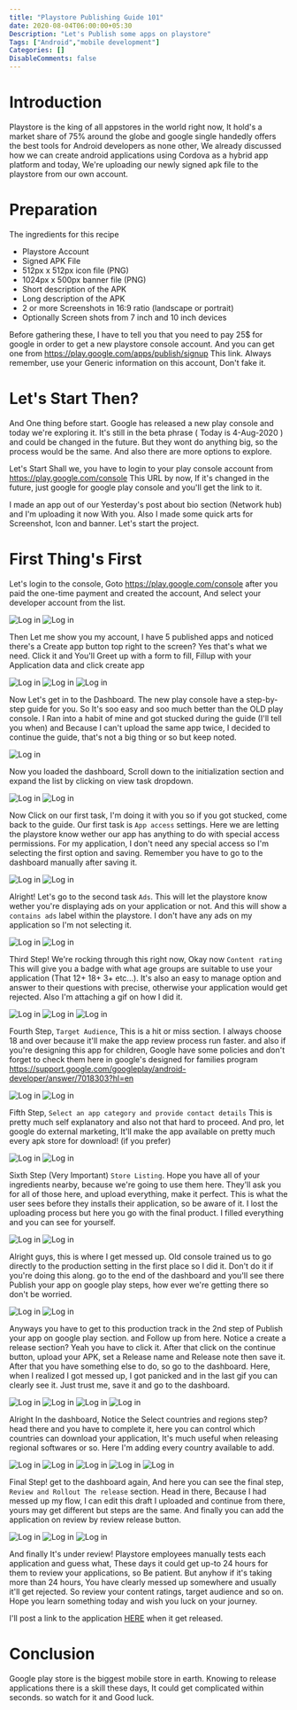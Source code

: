 ```yaml
---
title: "Playstore Publishing Guide 101"
date: 2020-08-04T06:00:00+05:30
Description: "Let's Publish some apps on playstore"
Tags: ["Android","mobile development"]
Categories: []
DisableComments: false
---
```


# Introduction

Playstore is the king of all appstores in the world right now, It hold's a market share of 75% around the globe and google single handedly offers the best tools for Android developers as none other, We already discussed how we can create android applications using Cordova as a hybrid app platform and today, We're uploading our newly signed apk file to the playstore from our own account.

# Preparation

The ingredients for this recipe
* Playstore Account
* Signed APK File
* 512px x 512px icon file (PNG)
* 1024px x 500px banner file (PNG)
* Short description of the APK
* Long description of the APK
* 2 or more Screenshots in 16:9 ratio (landscape or portrait)
* Optionally Screen shots from 7 inch and 10 inch devices

Before gathering these, I have to tell you that you need to pay 25$ for google in order to get a new playstore console account. And you can get one from https://play.google.com/apps/publish/signup This link. Always remember, use your Generic information on this account, Don't fake it.

# Let's Start Then?

And One thing before start. Google has released a new play console and today we're exploring it. It's still in the beta phrase ( Today is 4-Aug-2020 ) and could be changed in the future. But they wont do anything big, so the process would be the same. And also there are more options to explore.

Let's Start Shall we, you have to login to your play console account from https://play.google.com/console This URL by now, If it's changed in the future, just google for google play console and you'll get the link to it.

I made an app out of our Yesterday's post about bio section (Network hub) and I'm uploading it now With you. Also I made some quick arts for Screenshot, Icon and banner. Let's start the project.

# First Thing's First

Let's login to the console, Goto https://play.google.com/console after you paid the one-time payment and created the account, And select your developer account from the list.

![Log in](/uploads/20200804_01.png)
![Log in](/uploads/20200804_02.png)

Then Let me show you my account, I have 5 published apps and noticed there's a Create app button top right to the screen? Yes that's what we need. Click it and You'll Greet up with a form to fill, Fillup with your Application data and click create app

![Log in](/uploads/20200804_03.png)
![Log in](/uploads/20200804_04.gif)
![Log in](/uploads/20200804_05.png)

Now Let's get in to the Dashboard. The new play console have a step-by-step guide for you. So It's soo easy and soo much better than the OLD play console. I Ran into a habit of mine and got stucked during the guide (I'll tell you when) and Because I can't upload the same app twice, I decided to continue the guide, that's not a big thing or so but keep noted.

![Log in](/uploads/20200804_06.png)

Now you loaded the dashboard, Scroll down to the initialization section and expand the list by clicking on view task dropdown.

![Log in](/uploads/20200804_07.png)
![Log in](/uploads/20200804_08.png)

Now Click on our first task, I'm doing it with you so if you got stucked, come back to the guide. Our first task is `App access` settings. Here we are letting the playstore know wether our app has anything to do with special access permissions. For my application, I don't need any special access so I'm selecting the first option and saving. Remember you have to go to the dashboard manually after saving it.

![Log in](/uploads/20200804_09.png)
![Log in](/uploads/20200804_10.png)

Alright! Let's go to the second task `Ads`. This will let the playstore know wether you're displaying ads on your application or not. And this will show a `contains ads` label within the playstore. I don't have any ads on my application so I'm not selecting it.

![Log in](/uploads/20200804_11.png)
![Log in](/uploads/20200804_12.png)

Third Step! We're rocking through this right now, Okay now `Content rating` This will give you a badge with what age groups are suitable to use your application (That 12+ 18+ 3+ etc...). It's also an easy to manage option and answer to their questions with precise, otherwise your application would get rejected. Also I'm attaching a gif on how I did it.

![Log in](/uploads/20200804_13.png)
![Log in](/uploads/20200804_14.png)
![Log in](/uploads/20200804_15.gif)

Fourth Step, `Target Audience`, This is a hit or miss section. I always choose 18 and over because it'll make the app review process run faster. and also if you're designing this app for children, Google have some policies and don't forget to check them here in google's designed for families program https://support.google.com/googleplay/android-developer/answer/7018303?hl=en

![Log in](/uploads/20200804_16.png)
![Log in](/uploads/20200804_17.gif)

Fifth Step, `Select an app category and provide contact details` This is pretty much self explanatory and also not that hard to proceed. And pro, let google do external marketing, It'll make the app available on pretty much every apk store for download! (if you prefer)

![Log in](/uploads/20200804_18.png)
![Log in](/uploads/20200804_19.gif)

Sixth Step (Very Important) `Store Listing`. Hope you have all of your ingredients nearby, because we're going to use them here. They'll ask you for all of those here, and upload everything, make it perfect. This is what the user sees before they installs their application, so be aware of it. I lost the uploading process but here you go with the final product. I filled everything and you can see for yourself.

![Log in](/uploads/20200804_20.png)
![Log in](/uploads/20200804_21.gif)

Alright guys, this is where I get messed up. Old console trained us to go directly to the production setting in the first place so I did it. Don't do it if you're doing this along. go to the end of the dashboard and you'll see there Publish your app on google play steps, how ever we're getting there so don't be worried.

![Log in](/uploads/20200804_22.png)
![Log in](/uploads/20200804_23.png)

Anyways you have to get to this production track in the 2nd step of Publish your app on google play section. and Follow up from here. Notice a create a release section? Yeah you have to click it. After that click on the continue button, upload your APK, set a Release name and Release note then save it. After that you have something else to do, so go to the dashboard. Here, when I realized I got messed up, I got panicked and in the last gif you can clearly see it. Just trust me, save it and go to the dashboard.

![Log in](/uploads/20200804_24.png)
![Log in](/uploads/20200804_25.gif)
![Log in](/uploads/20200804_26.png)
![Log in](/uploads/20200804_27.gif)

Alright In the dashboard, Notice the Select countries and regions step? head there and you have to complete it, here you can control which countries can download your application, It's much useful when releasing regional softwares or so. Here I'm adding every country available to add.

![Log in](/uploads/20200804_28.png)
![Log in](/uploads/20200804_29.png)
![Log in](/uploads/20200804_30.png)
![Log in](/uploads/20200804_31.png)
![Log in](/uploads/20200804_32.png)

Final Step! get to the dashboard again, And here you can see the final step, `Review and Rollout The release` section. Head in there, Because I had messed up my flow, I can edit this draft I uploaded and continue from there, yours may get different but steps are the same. And finally you can add the application on review by review release button.

![Log in](/uploads/20200804_33.png)
![Log in](/uploads/20200804_34.png)
![Log in](/uploads/20200804_35.gif)

And finally It's under review! Playstore employees manually tests each application and guess what, These days it could get up-to 24 hours for them to review your applications, so Be patient. But anyhow if it's taking more than 24 hours, You have clearly messed up somewhere and usually it'll get rejected. So review your content ratings, target audience and so on. Hope you learn something today and wish you luck on your journey.

I'll post a link to the application [HERE](https://play.google.com/store/apps/details?id=tk.tecinpact.bio) when it get released.

# Conclusion

Google play store is the biggest mobile store in earth. Knowing to release applications there is a skill these days, It could get complicated within seconds. so watch for it and Good luck.